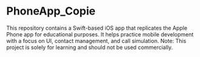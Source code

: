 # PhoneApp_Copie
This repository contains a Swift-based iOS app that replicates the Apple Phone app for educational purposes. It helps practice mobile development with a focus on UI, contact management, and call simulation. Note: This project is solely for learning and should not be used commercially.
